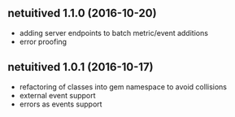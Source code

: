 netuitived 1.1.0 (2016-10-20)
-------------------------
* adding server endpoints to batch metric/event additions
* error proofing

netuitived 1.0.1 (2016-10-17)
-------------------------
* refactoring of classes into gem namespace to avoid collisions
* external event support
* errors as events support
